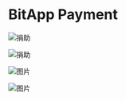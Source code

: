 # BitApp Payment

![捐助](http://localhost:4002/bch/1/%E6%8D%90%E5%8A%A9%201%20BCH?style=github)

![捐助](https://flat.badgen.net/github/label-issues/nodejs/node/ES%20Modules)

![图片](https://payment.bitapp.net/bch/1/BCH?style=github)

![图片](https://payment.bitapp.net/bch/1/BCH?style=github)